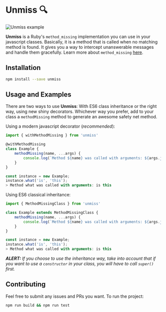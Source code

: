 # Unmiss 🔍

![Unmiss example](http://i.cubeupload.com/SISDqK.png)

**Unmiss** is a Ruby's `method_missing` implementation you can use in your javascript classes. Basically, it is a method that is called when no matching method is found. It gives you a way to intercept unanswerable messages and handle them gracefully. Learn more about `method_missing` [here](http://rubylearning.com/satishtalim/ruby_method_missing.html).

## Installation

```bash
npm install --save unmiss
```

## Usage and Examples

There are two ways to use **Unmiss**: With ES6 class inheritance or the right way, using new shiny decorators. Whichever way you prefer, add to your class a `methodMissing` method to generate an awesome safety net method.

Using a modern javascript decorator (*recommended*):
```js
import { withMethodMissing } from 'unmiss'

@withMethodMissing
class Example {
    methodMissing(name, ...args) {
        console.log(`Method ${name} was called with arguments: ${args.join(' ')}`);
    }
}

const instance = new Example;
instance.what('is', 'this');
> Method what was called with arguments: is this
```

Using ES6 classical inheritance:
```js
import { MethodMissingClass } from 'unmiss'

class Example extends MethodMissingClass {
    methodMissing(name, ...args) {
        console.log(`Method ${name} was called with arguments: ${args.join(' ')}`);
    }
}

const instance = new Example;
instance.what('is', 'this');
> Method what was called with arguments: is this
```
***ALERT:** If you choose to use the inheritance way, take into account that if you want to use a `constructor` in your class, you will have to call `super()` first.*

## Contributing

Feel free to submit any issues and PRs you want. To run the project:

```sh
npm run build && npm run test
```